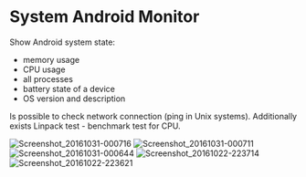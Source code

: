 # System Android Monitor
Show Android system state:
* memory usage
* CPU usage
* all processes
* battery state of a device
* OS version and description

Is possible to check network connection (ping in Unix systems).
Additionally exists Linpack test - benchmark test for CPU.

![Screenshot_20161031-000716](https://user-images.githubusercontent.com/16565605/86251455-2e162f00-bbb2-11ea-92d4-9b2313eb2ea3.png)
![Screenshot_20161031-000711](https://user-images.githubusercontent.com/16565605/86251459-2eaec580-bbb2-11ea-8f39-475dc1b97a6d.png)
![Screenshot_20161031-000644](https://user-images.githubusercontent.com/16565605/86251461-2f475c00-bbb2-11ea-817b-51a62912c01a.png)
![Screenshot_20161022-223714](https://user-images.githubusercontent.com/16565605/86251462-2f475c00-bbb2-11ea-97b9-17f21e217b1a.png)
![Screenshot_20161022-223621](https://user-images.githubusercontent.com/16565605/86251463-2fdff280-bbb2-11ea-88e0-53d15161be7c.png)

